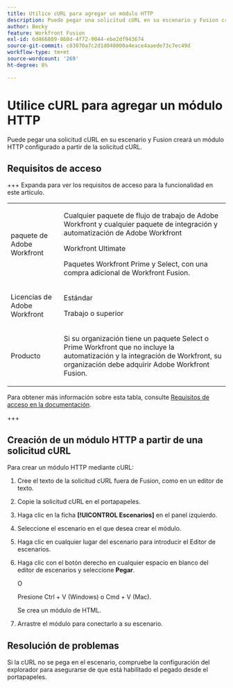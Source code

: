 ```yaml
---
title: Utilice cURL para agregar un módulo HTTP
description: Puede pegar una solicitud cURL en su escenario y Fusion creará un módulo HTTP configurado a partir de la solicitud cURL.
author: Becky
feature: Workfront Fusion
exl-id: 6d466809-860d-4f72-9044-ebe2df943674
source-git-commit: c83070a7c2d1d048000a4eace4aaede73c7ec49d
workflow-type: tm+mt
source-wordcount: '269'
ht-degree: 8%

---
```


# Utilice cURL para agregar un módulo HTTP

Puede pegar una solicitud cURL en su escenario y Fusion creará un módulo HTTP configurado a partir de la solicitud cURL.

## Requisitos de acceso

+++ Expanda para ver los requisitos de acceso para la funcionalidad en este artículo.

<table style="table-layout:auto">
 <col> 
 <col> 
 <tbody> 
  <tr> 
   <td role="rowheader">paquete de Adobe Workfront</td> 
   <td> <p>Cualquier paquete de flujo de trabajo de Adobe Workfront y cualquier paquete de integración y automatización de Adobe Workfront</p><p>Workfront Ultimate</p><p>Paquetes Workfront Prime y Select, con una compra adicional de Workfront Fusion.</p> </td> 
  </tr> 
  <tr data-mc-conditions=""> 
   <td role="rowheader">Licencias de Adobe Workfront</td> 
   <td> <p>Estándar</p><p>Trabajo o superior</p> </td> 
  </tr> 
  <tr> 
   <td role="rowheader">Producto</td> 
   <td>
   <p>Si su organización tiene un paquete Select o Prime Workfront que no incluye la automatización y la integración de Workfront, su organización debe adquirir Adobe Workfront Fusion.</li></ul>
   </td> 
  </tr>
 </tbody> 
</table>

Para obtener más información sobre esta tabla, consulte [Requisitos de acceso en la documentación](/help/workfront-fusion/references/licenses-and-roles/access-level-requirements-in-documentation.md).

+++

## Creación de un módulo HTTP a partir de una solicitud cURL


Para crear un módulo HTTP mediante cURL:

1. Cree el texto de la solicitud cURL fuera de Fusion, como en un editor de texto.
1. Copie la solicitud cURL en el portapapeles.
1. Haga clic en la ficha **[!UICONTROL Escenarios]** en el panel izquierdo.
1. Seleccione el escenario en el que desea crear el módulo.
1. Haga clic en cualquier lugar del escenario para introducir el Editor de escenarios.
1. Haga clic con el botón derecho en cualquier espacio en blanco del editor de escenarios y seleccione **Pegar**.

   O

   Presione Ctrl + V (Windows) o Cmd + V (Mac).


   Se crea un módulo de HTML.
1. Arrastre el módulo para conectarlo a su escenario.

## Resolución de problemas

Si la cURL no se pega en el escenario, compruebe la configuración del explorador para asegurarse de que está habilitado el pegado desde el portapapeles.
